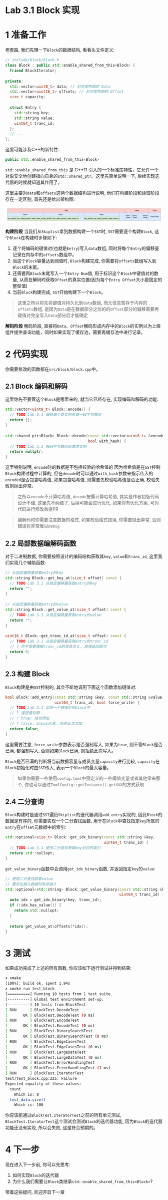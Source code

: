 # Lab 3.1 Block 实现
# 1 准备工作
老套路, 我们先理一下`Block`的数据结构, 看看头文件定义:
```cpp
// include/block/block.h
class Block : public std::enable_shared_from_this<Block> {
  friend BlockIterator;

private:
  std::vector<uint8_t> data; // 对应架构图的 Data
  std::vector<uint16_t> offsets; // 对应架构图的 Offset
  size_t capacity;

  struct Entry {
    std::string key;
    std::string value;
    uint64_t tranc_id;
  };
  // ...
};
```

这里可能涉及C++的新特性:
```cpp
public std::enable_shared_from_this<Block>
```
`std::enable_shared_from_this` 是 C++11 引入的一个标准库特性，它允许一个对象安全地创建指向自身的`std::shared_ptr`。这里先简单说明一下, 后续实现迭代器的时候就知道其作用了。

这里主要对`data`和`offsets`这两个数据结构进行说明, 他们在构建阶段和读取阶段存在一定区别, 首先还是给出架构图:

![Block](../images/lab3/Block.png)

**构建阶段**
当我们从`Skiplist`拿到数据构建一个`SST`时, `SST`需要逐个构建`Block`, 这个`Block`在构建时步骤如下:
1. 逐个将编码的键值对(也就是`Entry`)写入`data`数组, 同时将每个`Entry`的偏移量记录在内存中的`offsets`数组中。
2. 当这个`Block`容量达到阈值时, `Block`构建完成, 你需要将`offsets`数组写入到`Block`的末尾。
3. 还需要再`Block`末尾写入一个`Entry Num`值, 用于标识这个`Block`中键值对的数量, 从而在解码时获取`Offset`的真实位置(因为每个`Entry Offset`大小是固定的整型值)
4. 当前`Block`构建完成, `SST`开始构建下一个`Block`。

> 这里之所以将先将键值对持久化到`data`数组, 而元信息暂存于内存的`offsets`数组, 是因为`Data`是在数据部分之后的的`Offset`部分的偏移需要再键值对完全写入`Data`部分后才能确定

**解码阶段**
解码阶段, 直接将`Data`、`Offset`解码形成内存中的`Block`的实例以为上层组件提供查询功能，同时如果实现了缓存池，需要再缓存池中进行记录。

# 2 代码实现
你需要修改的函数都在`src/block/block.cpp`中。

## 2.1 Block 编码和解码
这里你先不要管这个`Block`是哪里来的, 就当它已经存在, 实现编码和解码的功能:
```cpp
std::vector<uint8_t> Block::encode() {
  // TODO Lab 3.1 编码单个类实例形成一段字节数组
  return {};
}

std::shared_ptr<Block> Block::decode(const std::vector<uint8_t> &encoded,
                                     bool with_hash) {
  // TODO Lab 3.1 解码字节数组形成类实例
  return nullptr;
}
```
这里特别说明, `encode`时的数据是不包括校验的哈希值的 因为哈希值是在`SST`控制`Block`构建过程中计算的, 但在`decode`时可以通过`with_hash`参数来指示传入的`encoded`是否包含哈希值, 如果包含哈希值, 则需要先校验哈希值是否正确, 校验失败则抛出异常。

> 之所以`encode`不计算哈希值, `decode`按需计算哈希值, 其实是作者初版代码设计不佳, 这里先不纠结了, 后续可能会进行优化, 如果你有优化方案, 可对代码进行修改后提PR

> 编解码时你需要注意数据的格式, 如果校验格式错误, 你需要抛出异常, 否则错误将非常难以`Debug`

## 2.2 局部数据编解码函数
对于二进制数据, 你需要按照设计的编码结构获取其`key`, `value`和`tranc_id`, 这里我们实现几个辅助函数:
```cpp
// 从指定偏移量获取entry的key
std::string Block::get_key_at(size_t offset) const {
  // TODO Lab 3.1 从指定偏移量获取entry的key
  return "";
}

// 从指定偏移量获取entry的value
std::string Block::get_value_at(size_t offset) const {
  // TODO Lab 3.1 从指定偏移量获取entry的value
  return "";
}

uint16_t Block::get_tranc_id_at(size_t offset) const {
  // TODO Lab 3.1 从指定偏移量获取entry的tranc_id
  // ? 你不需要理解tranc_id的具体含义, 直接返回即可
  return 0;
}
```

## 2.3 构建 Block
`Block`构建是由`SST`控制的, 其会不断地调用下面这个函数添加键值对:
```cpp
bool Block::add_entry(const std::string &key, const std::string &value,
                      uint64_t tranc_id, bool force_write) {
  // TODO Lab 3.1 添加一个键值对到block中
  // ? 返回值说明：
  // ? true: 成功添加
  // ? false: block已满, 拒绝此次添加
  return false;
}
```
这里需要注意, `force_write`参数表示是否强制写入, 如果为`true`, 则不管`Block`是否已满, 都强制写入, 否则如果`Block`已满, 则拒绝此次写入。

`Block`是否已满的判断将当前数据容量与成员变量`capacity`进行比较, `capacity`在`Block`初始化时由`SST`传入, 表示一个`Block`的最大容量。

> 如果你需要一些使用`config.toml`中预定义的一些阈值变量或者其他常来那个, 你也可以通过`TomlConfig::getInstance().getXXX`的方式获取

## 2.4 二分查询
`Block`构建时是通过`SST`遍历`Skiplist`的迭代器调用`add_entry`实现的, 因此`Block`的数据是有序的, 你需要实现一个二分查找函数, 用于在`Block`中查找指定`key`所属的`Entry`在`offset`元数据中的索引:
```cpp
std::optional<size_t> Block::get_idx_binary(const std::string &key,
                                            uint64_t tranc_id) {
  // TODO Lab 3.1 使用二分查找获取key对应的索引
  return std::nullopt;
}
```

`get_value_binary`函数中会调用`get_idx_binary`函数, 并返回指定`key`的`value`:
```cpp
// 使用二分查找获取value
// 要求在插入数据时有序插入
std::optional<std::string> Block::get_value_binary(const std::string &key,
                                                   uint64_t tranc_id) {
  auto idx = get_idx_binary(key, tranc_id);
  if (!idx.has_value()) {
    return std::nullopt;
  }

  return get_value_at(offsets[*idx]);
}
```

# 3 测试
如果成功完成了上述的所有函数, 你应该如下运行测试并得到结果:
```bash
✗ xmake
[100%]: build ok, spent 1.94s
✗ xmake run test_block
[==========] Running 10 tests from 1 test suite.
[----------] Global test environment set-up.
[----------] 10 tests from BlockTest
[ RUN      ] BlockTest.DecodeTest
[       OK ] BlockTest.DecodeTest (0 ms)
[ RUN      ] BlockTest.EncodeTest
[       OK ] BlockTest.EncodeTest (0 ms)
[ RUN      ] BlockTest.BinarySearchTest
[       OK ] BlockTest.BinarySearchTest (0 ms)
[ RUN      ] BlockTest.EdgeCasesTest
[       OK ] BlockTest.EdgeCasesTest (0 ms)
[ RUN      ] BlockTest.LargeDataTest
[       OK ] BlockTest.LargeDataTest (0 ms)
[ RUN      ] BlockTest.ErrorHandlingTest
[       OK ] BlockTest.ErrorHandlingTest (1 ms)
[ RUN      ] BlockTest.IteratorTest
test/test_block.cpp:225: Failure
Expected equality of these values:
  count
    Which is: 0
  test_data.size()
    Which is: 100
```
你应该能通过`BlockTest.IteratorTest`之前的所有单元测试, `BlockTest.IteratorTest`这个测试会测试`Block`的迭代器功能, 因为`Block`的迭代器功能还没有实现, 所以会失败, 这是符合预期的。

# 4 下一步
现在进入下一步前, 你可以先思考:
1. 如何实现`Block`的迭代器
2. 为什么我们需要让`Block`类继承`std::enable_shared_from_this<Block>`?

带着这些疑问, 欢迎开启下一章 

